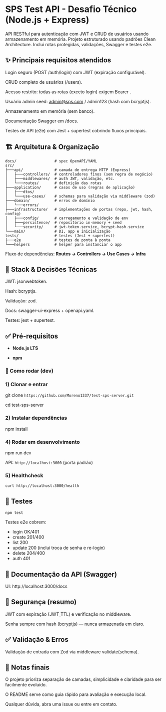 # SPS Test API - Desafio Técnico (Node.js + Express)

API RESTful para autenticação com JWT e CRUD de usuários usando armazenamento em memória. Projeto estruturado usando padrões Clean Architecture. Inclui rotas protegidas, validações, Swagger e testes e2e.

## ✨ Principais requisitos atendidos

Login seguro (POST /auth/login) com JWT (expiração configurável).

CRUD completo de usuários (/users).

Acesso restrito: todas as rotas (exceto login) exigem Bearer <token>.

Usuário admin seed: admin@sps.com / admin123 (hash com bcryptjs).

Armazenamento em memória (sem banco).

Documentação Swagger em /docs.

Testes de API (e2e) com Jest + supertest cobrindo fluxos principais.

## 🏗️ Arquitetura & Organização
```
docs/                 # spec OpenAPI/YAML
src/
├───api/              # camada de entrega HTTP (Express)         
│   ├───controllers/  # controladores finos (sem regra de negócio)
│   ├───middlewares/  # auth JWT, validação, etc.
│   └───routes/       # definição das rotas
├───application/      # casos de uso (regras de aplicação)
│   ├───dtos/
│   └───use-cases/    # schemas para validação via middleware (zod)
├───domain/           # erros de domínio
│   └───errors/
├───infrastructure/   # implementações de portas (repo, jwt, hash, config)
│   ├───config/       # carregamento e validação de env
│   ├───persistence/  # repositório in-memory + seed
│   └───security/     # jwt-token.service, bcrypt-hash.service
└───main/             # DI, app e inicialização
tests/                # testes (Jest + supertest)
├───e2e               # testes de ponta à ponta
└───helpers           # helper para instanciar o app
```
Fluxo de dependências: **Routes → Controllers → Use Cases → Infra**

## 🧰 Stack & Decisões Técnicas

JWT: jsonwebtoken.

Hash: bcryptjs.

Validação: zod.

Docs: swagger-ui-express + openapi.yaml.

Testes: jest + supertest.

## ✅ Pré-requisitos

- **Node.js LTS**

- **npm**

### 🚀 Como rodar (dev)
### 1) Clonar e entrar
git clone ```https://github.com/Moreno1337/test-sps-server.git```

cd test-sps-server

### 2) Instalar dependências
npm install

### 4) Rodar em desenvolvimento
npm run dev

API: ```http://localhost:3000``` (porta padrão)

### 5) Healthcheck
```curl http://localhost:3000/health```

## 🧪 Testes

```npm test```

Testes e2e cobrem:
  - login OK/401
  - create 201/400
  - list 200
  - update 200 (inclui troca de senha e re-login)
  - delete 204/400
  - auth 401

## 📝 Documentação da API (Swagger)

UI: http://localhost:3000/docs

## 🔐 Segurança (resumo)

JWT com expiração (JWT_TTL) e verificação no middleware.

Senha sempre com hash (bcryptjs) — nunca armazenada em claro.

## ✅ Validação & Erros

Validação de entrada com Zod via middleware validate(schema).

## 🤝 Notas finais

O projeto prioriza separação de camadas, simplicidade e claridade para ser facilmente evoluído.

O README serve como guia rápido para avaliação e execução local.

Qualquer dúvida, abra uma issue ou entre em contato.
